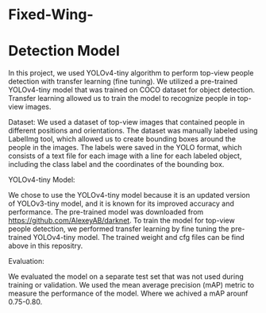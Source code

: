 # Fixed-Wing-
# Detection Model 
In this project, we used YOLOv4-tiny algorithm to perform top-view people detection with transfer learning (fine tuning). We utilized a pre-trained YOLOv4-tiny model that was trained on COCO dataset for object detection. Transfer learning allowed us to train the model to recognize people in top-view images.

Dataset: 
We used a dataset of top-view images that contained people in different positions and orientations. The dataset was manually labeled using LabelImg tool, which allowed us to create bounding boxes around the people in the images. The labels were saved in the YOLO format, which consists of a text file for each image with a line for each labeled object, including the class label and the coordinates of the bounding box.

YOLOv4-tiny Model: 

We chose to use the YOLOv4-tiny model because it is an updated version of YOLOv3-tiny model, and it is known for its improved accuracy and performance. The pre-trained model was downloaded from https://github.com/AlexeyAB/darknet. To train the model for top-view people detection, we performed transfer learning by fine tuning the pre-trained YOLOv4-tiny model. The trained weight and cfg files can be find above in this repositry. 

Evaluation:

We evaluated the model on a separate test set that was not used during training or validation. We used the mean average precision (mAP) metric to measure the performance of the model. Where we achived a mAP arounf 0.75-0.80.  
